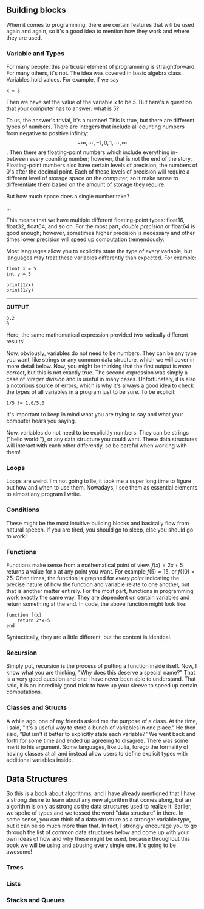 ## Building blocks

When it comes to programming, there are certain features that will be used again and again, so it's a good idea to mention how they work and where they are used.

### Variable and Types

For many people, this particular element of programming is straightforward. For many others, it's not. The idea was covered in basic algebra class. Variables hold values. For example, if we say 

```
x = 5
```
Then we have set the value of the variable *x* to be *5*. But here's a question that your computer has to answer: what is 5?

To us, the answer's trivial, it's a number! This is true, but there are different types of numbers. There are integers that include all counting numbers from negative to positive infinity: $$-\infty, \cdots, -1, 0, 1, \cdots, \infty$$. Then there are floating-point numbers which include everything in-between every counting number; however, that is not the end of the story. Floating-point numbers also have certain levels of precision, the numbers of 0's after the decimal point. Each of these levels of precision will require a different level of storage space on the computer, so it make sense to differentiate them based on the amount of storage they require.

But how much space does a single number take?

...

This means that we have multiple different floating-point types: float16, float32, float64, and so on. For the most part, *double precision* or float64 is good enough; however, sometimes higher precision is necessary and other times lower precision will speed up computation tremendously. 

Most languages allow you to explicitly state the type of every variable, but languages may treat these variables differently than expected. For example:

```
float x = 5
int y = 5

print(1/x)
print(1/y)
```

----
**OUTPUT**
```
0.2
0
```

Here, the same mathematical expression provided two radically different results! 

Now, obviously, variables do not need to be numbers. They can be any type you want, like strings or any common data structure, which we will cover in more detail below. Now, you might be thinking that the first output is *more correct*, but this is not exactly true. The second expression was simply a case of *integer division* and is useful in many cases. Unfortunately, it is also a notorious source of errors, which is why it's always a good idea to check the types of all variables in a program just to be sure. To be explicit:

```
1/5 != 1.0/5.0
```

It's important to keep in mind what you are trying to say and what your computer hears you saying.

Now, variables do not need to be explicitly numbers. They can be strings ("hello world!"), or any data structure you could want. These data structures will interact with each other differently, so be careful when working with them!

### Loops

Loops are weird. I'm not going to lie, it took me a super long time to figure out how and when to use them. Nowadays, I see them as essential elements to almost any program I write. 

### Conditions

These might be the most intuitive building blocks and basically flow from natural speech. If you are tired, you should go to sleep, else you should go to work! 

### Functions

Functions make sense from a mathematical point of view. $f(x) = 2x+5$ returns a value for x at any point you want. For example $f(5) = 15$, or $f(10) = 25$. Often times, the function is graphed for *every point* indicating the precise nature of how the function and variable relate to one another, but that is another matter entirely. For the most part, functions in programming work exactly the same way. They are dependent on certain variables and return something at the end. In code, the above function might look like:

```
function f(x)
    return 2*x+5
end
```

Syntactically, they are a little different, but the content is identical.
### Recursion

Simply put, recursion is the process of putting a function inside itself. Now, I know what you are thinking, "Why does this deserve a special name?" That is a very good question and one I have never been able to understand. That said, it is an incredibly good trick to have up your sleeve to speed up certain computations. 

### Classes and Structs

A while ago, one of my friends asked me the purpose of a class. At the time, I said, "It's a useful way to store a bunch of variables in one place." He then said, "But isn't it better to explicitly state each variable?" We went back and forth for some time and ended up agreeing to disagree. There was some merit to his argument. Some languages, like Julia, forego the formality of having classes at all and instead allow users to define explicit types with additional variables inside. 

## Data Structures

So this is a book about algorithms, and I have already mentioned that I have a strong desire to learn about any new algorithm that comes along, but an algorithm is only as strong as the data structures used to realize it. Earlier, we spoke of types and we tossed the word "data structure" in there. In some sense, you can think of a data structure as a stronger variable type, but it can be so much more than that. In fact, I strongly encourage you to go through the list of common data structures below and come up with your own ideas of how and why these might be used, because throughout this book we will be using and abusing every single one. It's going to be awesome!

### Trees

### Lists

### Stacks and Queues

